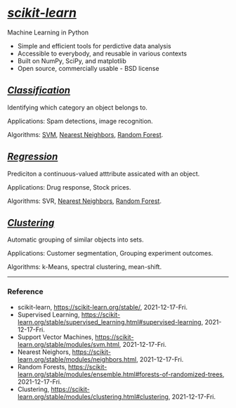 # _[scikit-learn](https://scikit-learn.org/stable/)_

Machine Learning in Python

- Simple and efficient tools for perdictive data analysis
- Accessible to everybody, and reusable in various contexts
- Built on NumPy, SciPy, and matplotlib
- Open source, commercially usable - BSD license

## *[Classification](https://scikit-learn.org/stable/supervised_learning.html#supervised-learning)*

Identifying which category an object belongs to.

Applications: Spam detections, image recognition.

Algorithms: [SVM](https://scikit-learn.org/stable/modules/svm.html), [Nearest Neighbors](https://scikit-learn.org/stable/modules/neighbors.html), [Random Forest](https://scikit-learn.org/stable/modules/ensemble.html#forests-of-randomized-trees).

## _[Regression](https://scikit-learn.org/stable/supervised_learning.html#supervised-learning)_

Prediciton a continuous-valued atttribute assicated with an object.

Applications: Drug response, Stock prices.

Algorithms: SVR, [Nearest Neighbors](https://scikit-learn.org/stable/modules/neighbors.html), [Random Forest](https://scikit-learn.org/stable/modules/ensemble.html#forests-of-randomized-trees). 

## _[Clustering](https://scikit-learn.org/stable/modules/clustering.html#clustering)_

Automatic grouping of similar objects into sets.

Applications: Customer segmentation, Grouping experiment outcomes.

Algorithms: k-Means, spectral clustering, mean-shift.

---

### Reference
- scikit-learn, https://scikit-learn.org/stable/, 2021-12-17-Fri.
- Supervised Learning, https://scikit-learn.org/stable/supervised_learning.html#supervised-learning, 2021-12-17-Fri.
- Support Vector Machines, https://scikit-learn.org/stable/modules/svm.html, 2021-12-17-Fri.
- Nearest Neighors, https://scikit-learn.org/stable/modules/neighbors.html, 2021-12-17-Fri.
- Random Forests, https://scikit-learn.org/stable/modules/ensemble.html#forests-of-randomized-trees, 2021-12-17-Fri.
- Clustering, https://scikit-learn.org/stable/modules/clustering.html#clustering, 2021-12-17-Fri.
